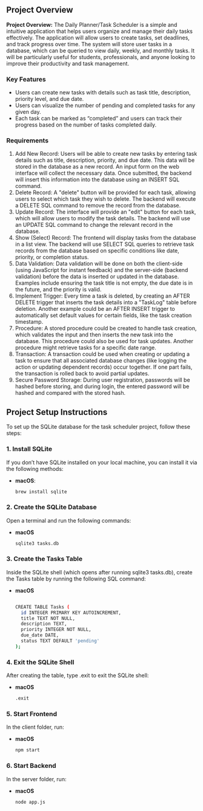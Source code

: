 ## Project Overview
**Project Overview:** The Daily Planner/Task Scheduler is a simple and intuitive application that helps users organize and manage their daily tasks effectively. The application will allow users to create tasks, set deadlines, and track progress over time. The system will store user tasks in a database, which can be queried to view daily, weekly, and monthly tasks. It will be particularly useful for students, professionals, and anyone looking to improve their productivity and task management.

### Key Features
 - Users can create new tasks with details such as task title, description, priority level, and due date.
 - Users can visualize the number of pending and completed tasks for any given day.
 - Each task can be marked as “completed” and users can track their progress based on the number of tasks completed daily.

### Requirements

1. Add New Record: Users will be able to create new tasks by entering task details such as title, description, priority, and due date. This data will be stored in the database as a new record. An input form on the web interface will collect the necessary data. Once submitted, the backend will insert this information into the database using an INSERT SQL command.
2. Delete Record: A "delete" button will be provided for each task, allowing users to select which task they wish to delete. The backend will execute a DELETE SQL command to remove the record from the database.
3. Update Record: The interface will provide an "edit" button for each task, which will allow users to modify the task details. The backend will use an UPDATE SQL command to change the relevant record in the database.
4. Show (Select) Record: The frontend will display tasks from the database in a list view. The backend will use SELECT SQL queries to retrieve task records from the database based on specific conditions like date, priority, or completion status.
5. Data Validation: Data validation will be done on both the client-side (using JavaScript for instant feedback) and the server-side (backend validation) before the data is inserted or updated in the database. Examples include ensuring the task title is not empty, the due date is in the future, and the priority is valid.
6. Implement Trigger: Every time a task is deleted, by creating an AFTER DELETE trigger that inserts the task details into a "TaskLog" table before deletion. Another example could be an AFTER INSERT trigger to automatically set default values for certain fields, like the task creation timestamp.
7. Procedure: A stored procedure could be created to handle task creation, which validates the input and then inserts the new task into the database. This procedure could also be used for task updates. Another procedure might retrieve tasks for a specific date range.
8. Transaction: A transaction could be used when creating or updating a task to ensure that all associated database changes (like logging the action or updating dependent records) occur together. If one part fails, the transaction is rolled back to avoid partial updates.
9. Secure Password Storage: During user registration, passwords will be hashed before storing, and during login, the entered password will be hashed and compared with the stored hash.

## Project Setup Instructions

To set up the SQLite database for the task scheduler project, follow these steps:

### 1. Install SQLite

If you don’t have SQLite installed on your local machine, you can install it via the following methods:

- **macOS**:
  ```bash
  brew install sqlite

### 2. Create the SQLite Database

Open a terminal and run the following commands:
- **macOS**
  ```bash
  sqlite3 tasks.db

### 3. Create the Tasks Table

Inside the SQLite shell (which opens after running sqlite3 tasks.db), create the Tasks table by running the following SQL command:

- **macOS**
  ```bash
  
  CREATE TABLE Tasks (
    id INTEGER PRIMARY KEY AUTOINCREMENT,
    title TEXT NOT NULL,
    description TEXT,
    priority INTEGER NOT NULL,
    due_date DATE,
    status TEXT DEFAULT 'pending'
  );


### 4. Exit the SQLite Shell
After creating the table, type .exit to exit the SQLite shell:

- **macOS**
  ```bash
  .exit

### 5. Start Frontend
In the client folder, run:
- **macOS**
  ```bash
  npm start

### 6. Start Backend
In the server folder, run:
- **macOS**
  ```bash
  node app.js

